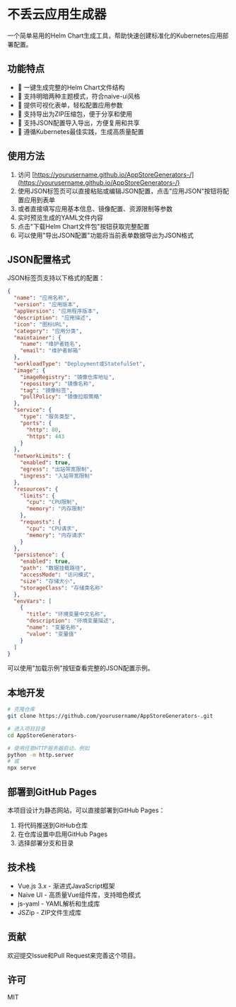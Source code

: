 # 不丢云应用生成器

一个简单易用的Helm Chart生成工具，帮助快速创建标准化的Kubernetes应用部署配置。

## 功能特点

- 🚀 一键生成完整的Helm Chart文件结构
- 🎨 支持明暗两种主题模式，符合naive-ui风格
- 📝 提供可视化表单，轻松配置应用参数
- 💾 支持导出为ZIP压缩包，便于分享和使用
- 🔄 支持JSON配置导入导出，方便复用和共享
- 🔧 遵循Kubernetes最佳实践，生成高质量配置

## 使用方法

1. 访问 [https://yourusername.github.io/AppStoreGenerators-/](https://yourusername.github.io/AppStoreGenerators-/)
2. 使用JSON标签页可以直接粘贴或编辑JSON配置，点击"应用JSON"按钮将配置应用到表单
3. 或者直接填写应用基本信息、镜像配置、资源限制等参数
4. 实时预览生成的YAML文件内容
5. 点击"下载Helm Chart文件包"按钮获取完整配置
6. 可以使用"导出JSON配置"功能将当前表单数据导出为JSON格式

## JSON配置格式

JSON标签页支持以下格式的配置：

```json
{
  "name": "应用名称",
  "version": "应用版本",
  "appVersion": "应用程序版本",
  "description": "应用描述",
  "icon": "图标URL",
  "category": "应用分类",
  "maintainer": {
    "name": "维护者姓名",
    "email": "维护者邮箱"
  },
  "workloadType": "Deployment或StatefulSet",
  "image": {
    "imageRegistry": "镜像仓库地址",
    "repository": "镜像名称",
    "tag": "镜像标签",
    "pullPolicy": "镜像拉取策略"
  },
  "service": {
    "type": "服务类型",
    "ports": {
      "http": 80,
      "https": 443
    }
  },
  "networkLimits": {
    "enabled": true,
    "egress": "出站带宽限制",
    "ingress": "入站带宽限制"
  },
  "resources": {
    "limits": {
      "cpu": "CPU限制",
      "memory": "内存限制"
    },
    "requests": {
      "cpu": "CPU请求",
      "memory": "内存请求"
    }
  },
  "persistence": {
    "enabled": true,
    "path": "数据挂载路径",
    "accessMode": "访问模式",
    "size": "存储大小",
    "storageClass": "存储类名称"
  },
  "envVars": [
    {
      "title": "环境变量中文名称",
      "description": "环境变量描述",
      "name": "变量名称",
      "value": "变量值"
    }
  ]
}
```

可以使用"加载示例"按钮查看完整的JSON配置示例。

## 本地开发

```bash
# 克隆仓库
git clone https://github.com/yourusername/AppStoreGenerators-.git

# 进入项目目录
cd AppStoreGenerators-

# 使用任意HTTP服务器启动，例如
python -m http.server
# 或
npx serve
```

## 部署到GitHub Pages

本项目设计为静态网站，可以直接部署到GitHub Pages：

1. 将代码推送到GitHub仓库
2. 在仓库设置中启用GitHub Pages
3. 选择部署分支和目录

## 技术栈

- Vue.js 3.x - 渐进式JavaScript框架
- Naive UI - 高质量Vue组件库，支持暗色模式
- js-yaml - YAML解析和生成库
- JSZip - ZIP文件生成库

## 贡献

欢迎提交Issue和Pull Request来完善这个项目。

## 许可

MIT
